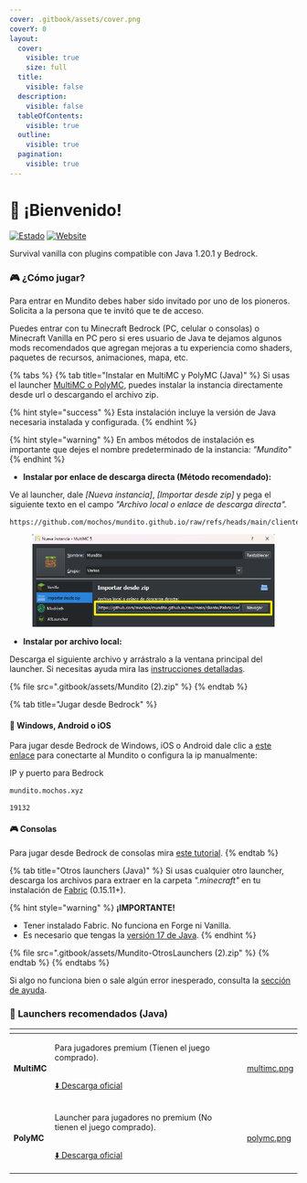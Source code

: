 ```yaml
---
cover: .gitbook/assets/cover.png
coverY: 0
layout:
  cover:
    visible: true
    size: full
  title:
    visible: false
  description:
    visible: false
  tableOfContents:
    visible: true
  outline:
    visible: true
  pagination:
    visible: true
---
```


# 🙋 ¡Bienvenido!

[![Estado](https://img.shields.io/endpoint?url=https%3A%2F%2Fminecraft-server-status-badge.vercel.app%2Fapi%2Fserver%2Fmundito.mochos.xyz%3Fport%3D25565\&style=for-the-badge)](https://stats.uptimerobot.com/vpbB3Zq4A4) [![Website](https://img.shields.io/website?url=https%3A%2F%2Fmapa.mochos.xyz%2F\&up\_message=Online\&down\_message=Offline\&style=for-the-badge\&label=Dynmap\&up\_color=97ca00)](https://stats.uptimerobot.com/vpbB3Zq4A4)

Survival vanilla con plugins compatible con Java 1.20.1 y Bedrock.

### 🎮 ¿Cómo jugar?

Para entrar en Mundito debes haber sido invitado por uno de los pioneros. Solicita a la persona que te invitó que te de acceso.

Puedes entrar con tu Minecraft Bedrock (PC, celular o consolas) o Minecraft Vanilla en PC pero si eres usuario de Java te dejamos algunos mods recomendados que agregan mejoras a tu experiencia como shaders, paquetes de recursos, animaciones, mapa, etc.

{% tabs %}
{% tab title="Instalar en MultiMC y PolyMC (Java)" %}
Si usas el launcher [MultiMC o PolyMC](./#launchers-recomendados-java), puedes instalar la instancia directamente desde url o descargando el archivo zip.

{% hint style="success" %}
Esta instalación incluye la versión de Java necesaria instalada y configurada.
{% endhint %}

{% hint style="warning" %}
En ambos métodos de instalación es importante que dejes el nombre predeterminado de la instancia: _"Mundito"_
{% endhint %}

* **Instalar por enlace de descarga directa (Método recomendado):**

Ve al launcher, dale _\[Nueva instancia]_, _\[Importar desde zip]_ y pega el siguiente texto en el campo _"Archivo local o enlace de descarga directa"._

```
https://github.com/mochos/mundito.github.io/raw/refs/heads/main/cliente/Fabric/Mundito.zip
```

<figure><img src=".gitbook/assets/importar-url.png" alt=""><figcaption></figcaption></figure>

* **Instalar por archivo local:**

Descarga el siguiente archivo y arrástralo a la ventana principal del launcher. Si necesitas ayuda mira las [instrucciones detalladas](informacion/ayuda.md#como-instalar-la-instancia-de-mundito-en-multimc-o-polymc).

{% file src=".gitbook/assets/Mundito (2).zip" %}
{% endtab %}

{% tab title="Jugar desde Bedrock" %}
#### 📱 Windows, Android o iOS

Para jugar desde Bedrock de Windows, iOS o Android dale clic a [este enlace](minecraft://?addExternalServer=Mundito|mundito.mochos.xyz:19132) para conectarte al Mundito o configura la ip manualmente:&#x20;

IP y puerto para Bedrock

```
mundito.mochos.xyz
```

```
19132
```

#### 🎮 Consolas

Para jugar desde Bedrock de consolas mira [este tutorial](informacion/ayuda.md#como-jugar-desde-consola).
{% endtab %}

{% tab title="Otros launchers (Java)" %}
Si usas cualquier otro launcher, descarga los archivos para extraer en la carpeta _".minecraft"_ en tu instalación de [Fabric](https://fabricmc.net/use/installer/) (0.15.11+).

{% hint style="warning" %}
**¡IMPORTANTE!**

* Tener instalado Fabric. No funciona en Forge ni Vanilla.
* Es necesario que tengas la [versión 17 de Java](informacion/ayuda.md#como-configuro-java-en-polymc-y-multimc).
{% endhint %}

{% file src=".gitbook/assets/Mundito-OtrosLaunchers (2).zip" %}
{% endtab %}
{% endtabs %}

Si algo no funciona bien o sale algún error inesperado, consulta la [sección de ayuda](informacion/ayuda.md).

### 🚀 Launchers recomendados (Java)

<table data-card-size="large" data-view="cards"><thead><tr><th></th><th></th><th></th><th data-hidden data-card-cover data-type="files"></th></tr></thead><tbody><tr><td><h4>MultiMC</h4></td><td><p>Para jugadores premium (Tienen el juego comprado).</p><p><br><a href="https://multimc.org/#Download">⬇️ Descarga oficial</a></p></td><td></td><td><a href=".gitbook/assets/multimc.png">multimc.png</a></td></tr><tr><td><h4>PolyMC</h4></td><td><p>Launcher para jugadores no premium (No tienen el juego comprado).</p><p><br><a href="https://polymc.org/download/">⬇️ Descarga oficial</a></p></td><td></td><td><a href=".gitbook/assets/polymc.png">polymc.png</a></td></tr></tbody></table>
